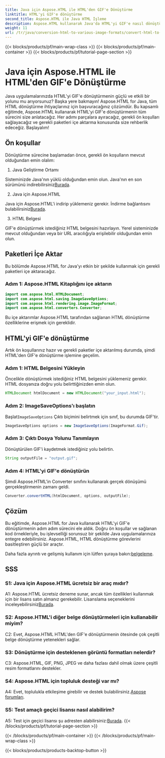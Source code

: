 ```yaml
---
title: Java için Aspose.HTML ile HTML'den GIF'e Dönüştürme
linktitle: HTML'yi GIF'e dönüştürme
second_title: Aspose.HTML ile Java HTML İşleme
description: Aspose.HTML kullanarak Java'da HTML'yi GIF'e nasıl dönüştüreceğinizi öğrenin. Etkili HTML-GIF dönüşümü için kapsamlı adım adım kılavuz.
weight: 11
url: /tr/java/conversion-html-to-various-image-formats/convert-html-to-gif/
---
```


{{< blocks/products/pf/main-wrap-class >}}
{{< blocks/products/pf/main-container >}}
{{< blocks/products/pf/tutorial-page-section >}}

# Java için Aspose.HTML ile HTML'den GIF'e Dönüştürme

Java uygulamalarınızda HTML'yi GIF'e dönüştürmenin güçlü ve etkili bir yolunu mu arıyorsunuz? Başka yere bakmayın! Aspose.HTML for Java, tüm HTML dönüştürme ihtiyaçlarınız için başvuracağınız çözümdür. Bu kapsamlı eğitimde, Aspose.HTML kullanarak HTML'yi GIF'e dönüştürmenin tüm sürecini size anlatacağız. Her adımı parçalara ayıracağız, gerekli ön koşulları sağlayacağız ve gerekli paketleri içe aktarma konusunda size rehberlik edeceğiz. Başlayalım!

## Ön koşullar

Dönüştürme sürecine başlamadan önce, gerekli ön koşulların mevcut olduğundan emin olalım:

1. Java Geliştirme Ortamı

Sisteminizde Java'nın yüklü olduğundan emin olun. Java'nın en son sürümünü indirebilirsiniz[Burada](https://www.oracle.com/java/technologies/javase-downloads.html).

2. Java için Aspose.HTML

 Java için Aspose.HTML'i indirip yüklemeniz gerekir. İndirme bağlantısını bulabilirsiniz[Burada](https://releases.aspose.com/html/java/).

3. HTML Belgesi

GIF'e dönüştürmek istediğiniz HTML belgesini hazırlayın. Yerel sisteminizde mevcut olduğundan veya bir URL aracılığıyla erişilebilir olduğundan emin olun.

## Paketleri İçe Aktar

Bu bölümde Aspose.HTML for Java'yı etkin bir şekilde kullanmak için gerekli paketleri içe aktaracağız. 

### Adım 1: Aspose.HTML Kitaplığını içe aktarın

```java
import com.aspose.html.HTMLDocument;
import com.aspose.html.saving.ImageSaveOptions;
import com.aspose.html.rendering.image.ImageFormat;
import com.aspose.html.converters.Converter;
```

Bu içe aktarımlar Aspose.HTML tarafından sağlanan HTML dönüştürme özelliklerine erişmek için gereklidir.

## HTML'yi GIF'e dönüştürme

Artık ön koşullarınız hazır ve gerekli paketler içe aktarılmış durumda, şimdi HTML'den GIF'e dönüştürme işlemine geçelim.

### Adım 1: HTML Belgesini Yükleyin

Öncelikle dönüştürmek istediğiniz HTML belgesini yüklemeniz gerekir. HTML dosyanıza doğru yolu belirttiğinizden emin olun.

```java
HTMLDocument htmlDocument = new HTMLDocument("your_input.html");
```

### Adım 2: ImageSaveOptions'ı başlatın

 Başlat`ImageSaveOptions` Çıktı biçimini belirtmek için sınıf, bu durumda GIF'tir.

```java
ImageSaveOptions options = new ImageSaveOptions(ImageFormat.Gif);
```

### Adım 3: Çıktı Dosya Yolunu Tanımlayın

Dönüştürülen GIF'i kaydetmek istediğiniz yolu belirtin.

```java
String outputFile = "output.gif";
```

### Adım 4: HTML'yi GIF'e dönüştürün

Şimdi Aspose.HTML'in Converter sınıfını kullanarak gerçek dönüşümü gerçekleştirmenin zamanı geldi.

```java
Converter.convertHTML(htmlDocument, options, outputFile);
```

## Çözüm

Bu eğitimde, Aspose.HTML for Java kullanarak HTML'yi GIF'e dönüştürmenin adım adım sürecini ele aldık. Doğru ön koşullar ve sağlanan kod örnekleriyle, bu işlevselliği sorunsuz bir şekilde Java uygulamalarınıza entegre edebilirsiniz. Aspose.HTML, HTML dönüştürme görevlerini basitleştiren güçlü bir araçtır.

 Daha fazla ayrıntı ve gelişmiş kullanım için lütfen şuraya bakın:[belgeleme](https://reference.aspose.com/html/java/).

## SSS

### S1: Java için Aspose.HTML ücretsiz bir araç mıdır?

 A1: Aspose.HTML ücretsiz deneme sunar, ancak tüm özellikleri kullanmak için bir lisans satın almanız gerekebilir. Lisanslama seçeneklerini inceleyebilirsiniz[Burada](https://purchase.aspose.com/buy).

### S2: Aspose.HTML'i diğer belge dönüştürmeleri için kullanabilir miyim?

C2: Evet, Aspose.HTML HTML'den GIF'e dönüştürmenin ötesinde çok çeşitli belge dönüştürme yetenekleri sağlar.

### S3: Dönüştürme için desteklenen görüntü formatları nelerdir?

C3: Aspose.HTML, GIF, PNG, JPEG ve daha fazlası dahil olmak üzere çeşitli resim formatlarını destekler.

### S4: Aspose.HTML için topluluk desteği var mı?

 A4: Evet, toplulukla etkileşime girebilir ve destek bulabilirsiniz.[Aspose forumları](https://forum.aspose.com/).

### S5: Test amaçlı geçici lisansı nasıl alabilirim?

 A5: Test için geçici lisansı şu adresten alabilirsiniz:[Burada](https://purchase.aspose.com/temporary-license/).
{{< /blocks/products/pf/tutorial-page-section >}}

{{< /blocks/products/pf/main-container >}}
{{< /blocks/products/pf/main-wrap-class >}}

{{< blocks/products/products-backtop-button >}}
